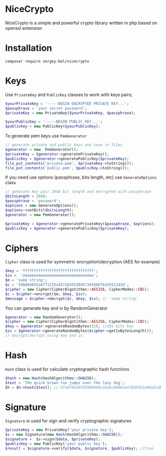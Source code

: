 # NiceCrypto
NiceCrypto is a simple and powerful crypto library written in  php based on openssl extension

# Installation
`composer require sergey-bel/nicecrypto`
# Keys
Use `PrivateKey` and `PublicKey` classes to work with keys pairs;
```php
$yourPrivateKey = '-----BEGIN ENCRYPTED PRIVATE KEY...';
$passphrase = 'your secret password';
$privateKey = new PrivateKey($yourPrivateKey, $passphrase);
```

```php
$yourPublicKey = '-----BEGIN PUBLIC KEY...';
$publicKey = new PublicKey($yourPublicKey);
```

To generate pem keys use `PemGenerator`
```php
// generate private and public keys and save in files
$generator = new  PemGenerator();
$privateKey = $generator->generatePrivateKey();
$publicKey = $generator->generatePublicKey($privateKey);
file_put_contents('private.pem', $privateKey->toString());
file_put_contents('public.pem', $publicKey->toString());
```

If you need use options (passphrase, bits length, etc) use `GenerateOptions` class
```php
// generate key pair 2048 bit length and encrypted with passphrase
$bitsLength = 2048;
$passphrase = 'password';
$options = new GenerateOptions();
$options->setBits($bitsLength);
$generator = new PemGenerator();

$privateKey = $generator->generatePrivateKey($passphrase, $options);
$publicKey = $generator->generatePublicKey($privateKey);
```
# Ciphers

`Cipher` class is used for symmetric encryption\decryption (AES for example)

```php
$key = 'ffffffffffffffffffffffffffffffff';
$iv =  'eeeeeeeeeeeeeeeeeeeeeeeeeeeeeeee';
$m = 'some string';
$c = '596864655a4f71315a357164353045734566676d35513d3d';
$cipher = new Cipher(CipherAlgotithms::AES256, CipherModes::CBC);
$c = $cipher->encrypt($m, $key, $iv);
$message = $cipher->decrypt($c, $key, $iv); // 'some string'
```
You can generate key and iv by RandomGenerator
```php
$generator = new RandomGenerator();
$cipher = new Cipher(CipherAlgotithms::AES256, CipherModes::CBC);
$key = $generator->generateRandomBytes(32); //256 bits key
$iv = $generator->generateRandomBytes($cipher->getIvBytesLength());
// encrypt\decrypt using key and iv

```
# Hash

`Hash` class is used for calculate cryptographic hash functions 
```php
$hash = new Hash(HashAlgorithms::SHA256);
$text = 'The quick brown fox jumps over the lazy dog';
$h = $h->hash($text); //'d7a8fbb307d7809469ca9abcb0082e4f8d5651e46d3cdb762d02d0bf37c9e592'
```

# Signature

`Signature` is used for sign and verify cryptographic signatures

```php
$privateKey = new PrivateKey('your private key');
$s = new Signature(new Hash(HashAlgorithms::SHA256));
$signature =  $s->sign($data, $privateKey);
$publicKey = new PublicKey('your public key');
$result = $signature->verify($data, $signature, $publicKey); //true
```